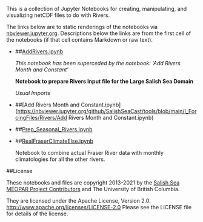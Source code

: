 This is a collection of Jupyter Notebooks for creating,
manipulating, and visualizing netCDF files to do with Rivers.

The links below are to static renderings of the notebooks via
[nbviewer.jupyter.org](https://nbviewer.jupyter.org/).
Descriptions below the links are from the first cell of the notebooks
(if that cell contains Markdown or raw text).

* ##[AddRivers.ipynb](https://nbviewer.jupyter.org/github/SalishSeaCast/tools/blob/main/I_ForcingFiles/Rivers/AddRivers.ipynb)

    *This notebook has been superceded by the notebook: 'Add Rivers Month and Constant'*

    **Notebook to prepare Rivers Input file for the Large Salish Sea Domain**

    *Usual Imports*

* ##[Add Rivers Month and Constant.ipynb](https://nbviewer.jupyter.org/github/SalishSeaCast/tools/blob/main/I_ForcingFiles/Rivers/Add Rivers Month and Constant.ipynb)

* ##[Prep_Seasonal_Rivers.ipynb](https://nbviewer.jupyter.org/github/SalishSeaCast/tools/blob/main/I_ForcingFiles/Rivers/Prep_Seasonal_Rivers.ipynb)

* ##[RealFraserClimateElse.ipynb](https://nbviewer.jupyter.org/github/SalishSeaCast/tools/blob/main/I_ForcingFiles/Rivers/RealFraserClimateElse.ipynb)

    Notebook to combine actual Fraser River data with monthly climatologies for all the other rivers.


##License

These notebooks and files are copyright 2013-2021
by the [Salish Sea MEOPAR Project Contributors](https://github.com/SalishSeaCast/docs/blob/master/CONTRIBUTORS.rst)
and The University of British Columbia.

They are licensed under the Apache License, Version 2.0.
http://www.apache.org/licenses/LICENSE-2.0
Please see the LICENSE file for details of the license.
